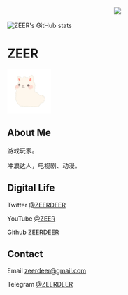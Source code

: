 <div align="center"> <img src="https://profile-counter.glitch.me/ZEERDEER/count.svg" /> </div>

![ZEER's GitHub stats](https://github-readme-stats.vercel.app/api?username=ZEERDEER&show_icons=true&count_private=true&theme=vue)  

# ZEER

<img src="https://raw.githubusercontent.com/ZEERDEER/zeerdeer.github.io/main/ZEER.png" alt="avatar" width="100" height="100">

## About Me

游戏玩家。

冲浪达人，电视剧、动漫。

## Digital Life

Twitter [@ZEERDEER](https://twitter.com/ZEERDEER) 

YouTube  [@ZEER](youtube.com/@ZEER) 

Github [ZEERDEER](https://github.com/ZEERDEER) 

## Contact

Email <a href="mailto:zeerdeer@gmail.com">zeerdeer@gmail.com</a>

Telegram [@ZEERDEER](https://t.me/ZEERDEER)
